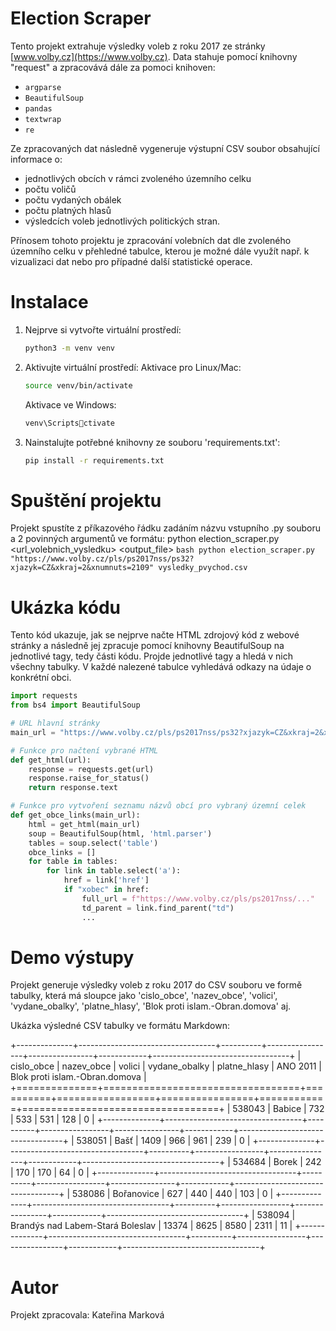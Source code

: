 ﻿
# Election Scraper
Tento projekt extrahuje výsledky voleb z roku 2017 ze stránky [www.volby.cz](https://www.volby.cz).
Data stahuje pomocí knihovny "request" a zpracovává  dále za pomoci knihoven:
- `argparse`
- `BeautifulSoup`
- `pandas`
- `textwrap`
- `re`

Ze zpracovaných dat následně vygeneruje výstupní CSV soubor obsahující informace o:
- jednotlivých obcích v rámci zvoleného územního celku
- počtu voličů
- počtu vydaných obálek
- počtu platných hlasů
- výsledcích voleb jednotlivých politických stran.

Přínosem tohoto projektu je zpracování volebních dat dle zvoleného územního celku v přehledné tabulce, 
kterou je možné dále využít např. k vizualizaci dat nebo pro případné další statistické operace.

# Instalace
1. Nejprve si vytvořte virtuální prostředí:
   ```bash
   python3 -m venv venv
    ```  
2.  Aktivujte virtuální prostředí:
    Aktivace pro Linux/Mac:
    ```bash
    source venv/bin/activate
    ```
    Aktivace ve Windows:
     ```bash
    venv\Scriptsctivate
    ```
3.  Nainstalujte potřebné knihovny ze souboru 'requirements.txt':
    ```bash
    pip install -r requirements.txt
    ```
# Spuštění projektu
Projekt spustíte z příkazového řádku zadáním názvu vstupního .py souboru a 2 povinných argumentů ve formátu:
python election_scraper.py <url_volebnich_vysledku> <output_file>
    ```bash
    python election_scraper.py "https://www.volby.cz/pls/ps2017nss/ps32?xjazyk=CZ&xkraj=2&xnumnuts=2109"
     vysledky_pvychod.csv
    ```

# Ukázka kódu
Tento kód ukazuje, jak se nejprve načte HTML zdrojový kód z webové stránky a následně jej zpracuje
pomocí knihovny BeautifulSoup na jednotlivé tagy, tedy části kódu. Projde jednotlivé tagy a hledá v nich 
všechny tabulky. V každé nalezené tabulce vyhledává odkazy na údaje o konkrétní obci.

```python
import requests
from bs4 import BeautifulSoup

# URL hlavní stránky
main_url = "https://www.volby.cz/pls/ps2017nss/ps32?xjazyk=CZ&xkraj=2&xnumnuts=2109"

# Funkce pro načtení vybrané HTML
def get_html(url):
    response = requests.get(url)
    response.raise_for_status()
    return response.text

# Funkce pro vytvoření seznamu názvů obcí pro vybraný územní celek
def get_obce_links(main_url):
    html = get_html(main_url)
    soup = BeautifulSoup(html, 'html.parser')
    tables = soup.select('table')
    obce_links = []
    for table in tables:
        for link in table.select('a'):
            href = link['href']
            if "xobec" in href:
                full_url = f"https://www.volby.cz/pls/ps2017nss/..."
                td_parent = link.find_parent("td")
                ...
```

# Demo výstupy
Projekt generuje výsledky voleb z roku 2017 do CSV souboru ve formě tabulky,
která má sloupce jako 'cislo_obce', 'nazev_obce', 'volici', 'vydane_obalky',
'platne_hlasy', 'Blok proti islam.-Obran.domova' aj.

Ukázka výsledné CSV tabulky ve formátu Markdown:

+--------------+----------------------------------+----------+-----------------+----------------+------------+----------------------------------+
|   cislo_obce | nazev_obce                       |   volici |   vydane_obalky |   platne_hlasy |   ANO 2011 |   Blok proti islam.-Obran.domova |
+==============+==================================+==========+=================+================+============+==================================+
|       538043 | Babice                           |      732 |             533 |            531 |        128 |                                0 |
+--------------+----------------------------------+----------+-----------------+----------------+------------+----------------------------------+
|       538051 | Bašť                             |     1409 |             966 |            961 |        239 |                                0 |
+--------------+----------------------------------+----------+-----------------+----------------+------------+----------------------------------+
|       534684 | Borek                            |      242 |             170 |            170 |         64 |                                0 |
+--------------+----------------------------------+----------+-----------------+----------------+------------+----------------------------------+
|       538086 | Bořanovice                       |      627 |             440 |            440 |        103 |                                0 |
+--------------+----------------------------------+----------+-----------------+----------------+------------+----------------------------------+
|       538094 | Brandýs nad Labem-Stará Boleslav |    13374 |            8625 |           8580 |       2311 |                               11 |
+--------------+----------------------------------+----------+-----------------+----------------+------------+----------------------------------+

# Autor
Projekt zpracovala:  Kateřina Marková
